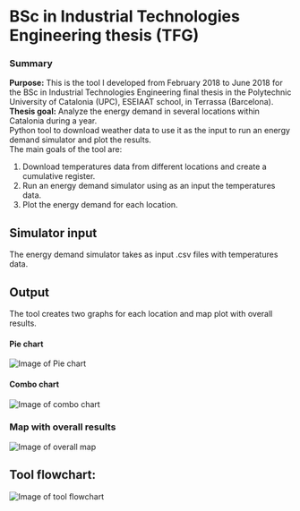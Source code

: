 # BSc in Industrial Technologies Engineering thesis (TFG)
### Summary
**Purpose:** This is the tool I developed from February 2018 to June 2018 for the BSc in Industrial Technologies Engineering final thesis in the Polytechnic University of Catalonia (UPC), ESEIAAT school, in Terrassa (Barcelona).  
**Thesis goal:** Analyze the energy demand in several locations within Catalonia during a year.  
Python tool to download weather data to use it as the input to run an energy demand simulator and plot the results.  
The main goals of the tool are:
1. Download temperatures data from different locations and create a cumulative register.
2. Run an energy demand simulator using as an input the temperatures data.
3. Plot the energy demand for each location.

## Simulator input
The energy demand simulator takes as input .csv files with temperatures data.

## Output
The tool creates two graphs for each location and map plot with overall results.
#### Pie chart
![Image of Pie chart](https://github.com/arnaugp/TFG/blob/master/PNGGraphs/oneYearEnergyPercentage/ED_X4_Barcelona-elRaval_20160519-20180518.png)

#### Combo chart
![Image of combo chart](https://github.com/arnaugp/TFG/blob/master/PNGGraphs/oneYearMonthlyDemandAndAvgTemp/ED_X4_Barcelona-elRaval_20160519-20180518.png)

### Map with overall results
![Image of overall map](https://github.com/arnaugp/TFG/blob/master/PNGGraphs/2017locationsEnergyDemand.png)

## Tool flowchart:
![Image of tool flowchart](https://github.com/arnaugp/TFG/blob/master/BSc%20thesis%20docs/Tool_flowchart.png)
